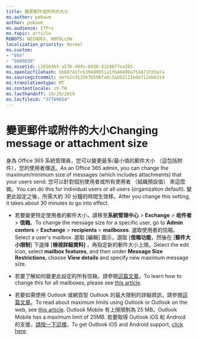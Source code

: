 ```yaml
---
title: 變更郵件或附件的大小
ms.author: pebaum
author: pebaum
ms.audience: ITPro
ms.topic: article
ROBOTS: NOINDEX, NOFOLLOW
localization_priority: Normal
ms.custom:
- "895"
- "8000036"
ms.assetid: c2016465-a57b-40da-b938-412467fea205
ms.openlocfilehash: bbb8741fcb394d0951a1fb40400a7534737d3a7a
ms.sourcegitcommit: defe2c412567b596fa8c3ab52111bde712ebb314
ms.translationtype: MT
ms.contentlocale: zh-TW
ms.lasthandoff: 10/29/2019
ms.locfileid: "37769654"
---
```

# <a name="changing-message-or-attachment-size"></a><span data-ttu-id="3e7e6-102">變更郵件或附件的大小</span><span class="sxs-lookup"><span data-stu-id="3e7e6-102">Changing message or attachment size</span></span>

<span data-ttu-id="3e7e6-103">身為 Office 365 系統管理員，您可以變更最多/最小值的郵件大小 （這包括附件），您的使用者傳送。</span><span class="sxs-lookup"><span data-stu-id="3e7e6-103">As an Office 365 admin, you can change the maximum/minimum size of messages (which includes attachments) that your users send.</span></span> <span data-ttu-id="3e7e6-104">您可以針對個別使用者或所有使用者 （組織預設值） 來這麼做。</span><span class="sxs-lookup"><span data-stu-id="3e7e6-104">You can do this for individual users or all users (organization default).</span></span> <span data-ttu-id="3e7e6-105">變更此設定之後，所需大約 30 分鐘的時間生效移。</span><span class="sxs-lookup"><span data-stu-id="3e7e6-105">After you change this setting, it takes about 30 minutes to go into effect.</span></span>
  
- <span data-ttu-id="3e7e6-106">若要變更特定使用者的郵件大小，請移至**系統管理中心** \> **Exchange** \> **收件者** \> **信箱**。</span><span class="sxs-lookup"><span data-stu-id="3e7e6-106">To change the message size for a specific user, go to **Admin centers** \> **Exchange** \> **recipients** \> **mailboxes**.</span></span> <span data-ttu-id="3e7e6-107">選取使用者的信箱。</span><span class="sxs-lookup"><span data-stu-id="3e7e6-107">Select a user's mailbox.</span></span> <span data-ttu-id="3e7e6-108">選取 [編輯] 圖示，選取 [**信箱功能**，然後在 [**郵件大小限制**] 下選擇 [**檢視詳細資料]** ，再指定新的郵件大小上限。</span><span class="sxs-lookup"><span data-stu-id="3e7e6-108">Select the edit icon, select **mailbox features**, and then under **Message Size Restrictions**, choose **View details** and specify new maximum message size.</span></span>

- <span data-ttu-id="3e7e6-109">若要了解如何變更此設定的所有信箱，請參閱[這篇文章](https://www.microsoft.com/microsoft-365/blog/2015/04/15/office-365-now-supports-larger-email-messages-up-to-150-mb/)。</span><span class="sxs-lookup"><span data-stu-id="3e7e6-109">To learn how to change this for all mailboxes, please see [this article](https://www.microsoft.com/microsoft-365/blog/2015/04/15/office-365-now-supports-larger-email-messages-up-to-150-mb/).</span></span>

- <span data-ttu-id="3e7e6-110">若要如需使用 Outlook 或網頁型 Outlook 的最大限制的詳細資訊，請參閱[這篇文章](https://technet.microsoft.com/library/exchange-online-limits.aspx#MessageLimits)。</span><span class="sxs-lookup"><span data-stu-id="3e7e6-110">To read about maximum limits using Outlook or Outlook on the web, see [this article](https://technet.microsoft.com/library/exchange-online-limits.aspx#MessageLimits).</span></span> <span data-ttu-id="3e7e6-111">Outlook Mobile 有上限限制為 25 MB。</span><span class="sxs-lookup"><span data-stu-id="3e7e6-111">Outlook Mobile has a maximum limit of 25MB.</span></span> <span data-ttu-id="3e7e6-112">若要取得 Outlook iOS 和 Android 的支援，[請按一下這裡](https://support.office.com/article/Get-in-app-help-for-Outlook-for-iOS-and-Android-218a22d1-9fa5-4889-b689-de1c63493243)。</span><span class="sxs-lookup"><span data-stu-id="3e7e6-112">To get Outlook iOS and Android support, [click here](https://support.office.com/article/Get-in-app-help-for-Outlook-for-iOS-and-Android-218a22d1-9fa5-4889-b689-de1c63493243).</span></span>
